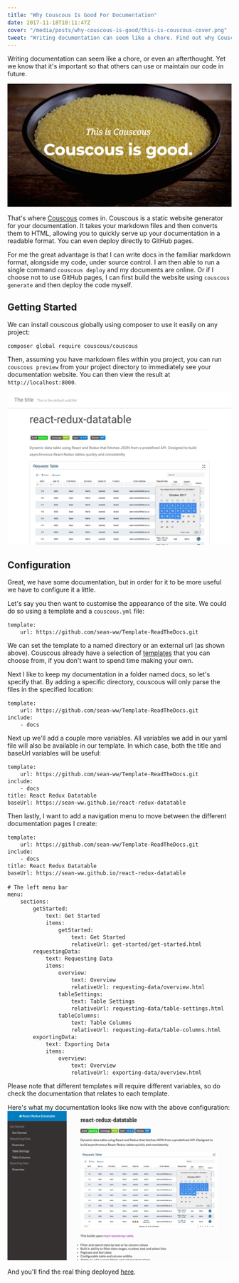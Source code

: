 ```yaml
---
title: "Why Couscous Is Good For Documentation"
date: 2017-11-18T10:11:47Z
cover: "/media/posts/why-couscous-is-good/this-is-couscous-cover.png"
tweet: "Writing documentation can seem like a chore. Find out why Couscous makes documentation easy"
---
```


Writing documentation can seem like a chore, or even an afterthought. Yet we know that it's important so that others can use or maintain our code in future.

![This is couscous](/media/posts/why-couscous-is-good/this-is-couscous.png)

That's where [Couscous](http://couscous.io/) comes in. Couscous is a static website generator for your documentation. It takes your markdown files and then converts them to HTML, allowing you to quickly serve up your documentation in a readable format. You can even deploy directly to GitHub pages.

For me the great advantage is that I can write docs in the familiar markdown format, alongside my code, under source control. I am then able to run a single command ```couscous deploy``` and my documents are online.
Or if I choose not to use GitHub pages, I can first build the website using ```couscous generate``` and then deploy the code myself.

## Getting Started

We can install couscous globally using composer to use it easily on any project:
```
composer global require couscous/couscous
```

Then, assuming you have markdown files within you project, you can run ```couscous preview``` from your project directory to immediately see your documentation website. You can then view the result at ```http://localhost:8000```.

![Step 1](/media/posts/why-couscous-is-good/couscous-step-1.png)

## Configuration

Great, we have some documentation, but in order for it to be more useful we have to configure it a little.

Let's say you then want to customise the appearance of the site. We could do so using a template and a ```couscous.yml``` file:
```
template:
    url: https://github.com/sean-ww/Template-ReadTheDocs.git
```
We can set the template to a named directory or an external url (as shown above). Couscous already have a selection of [templates](http://couscous.io/templates.html) that you can choose from, if you don't want to spend time making your own.

Next I like to keep my documentation in a folder named docs, so let's specify that. By adding a specific directory, couscous will only parse the files in the specified location:
```
template:
    url: https://github.com/sean-ww/Template-ReadTheDocs.git
include:
    - docs
```

Next up we'll add a couple more variables. All variables we add in our yaml file will also be available in our template. In which case, both the title and baseUrl variables will be useful:
```
template:
    url: https://github.com/sean-ww/Template-ReadTheDocs.git
include:
    - docs
title: React Redux Datatable
baseUrl: https://sean-ww.github.io/react-redux-datatable
```

Then lastly, I want to add a navigation menu to move between the different documentation pages I create:
```
template:
    url: https://github.com/sean-ww/Template-ReadTheDocs.git
include:
    - docs
title: React Redux Datatable
baseUrl: https://sean-ww.github.io/react-redux-datatable

# The left menu bar
menu:
    sections:
        getStarted:
            text: Get Started
            items:
                getStarted:
                    text: Get Started
                    relativeUrl: get-started/get-started.html
        requestingData:
            text: Requesting Data
            items:
                overview:
                    text: Overview
                    relativeUrl: requesting-data/overview.html
                tableSettings:
                    text: Table Settings
                    relativeUrl: requesting-data/table-settings.html
                tableColumns:
                    text: Table Columns
                    relativeUrl: requesting-data/table-columns.html
        exportingData:
            text: Exporting Data
            items:
                overview:
                    text: Overview
                    relativeUrl: exporting-data/overview.html

```
Please note that different templates will require different variables, so do check the documentation that relates to each template.

Here's what my documentation looks like now with the above configuration:
![Last step](/media/posts/why-couscous-is-good/couscous-last-step.png)

And you'll find the real thing deployed [here](https://sean-ww.github.io/react-redux-datatable/).
